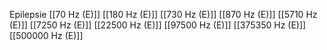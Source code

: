 Epilepsie
[[70 Hz (E)]]
[[180 Hz (E)]]
[[730 Hz (E)]]
[[870 Hz (E)]]
[[5710 Hz (E)]]
[[7250 Hz (E)]]
[[22500 Hz (E)]]
[[97500 Hz (E)]]
[[375350 Hz (E)]]
[[500000 Hz (E)]]